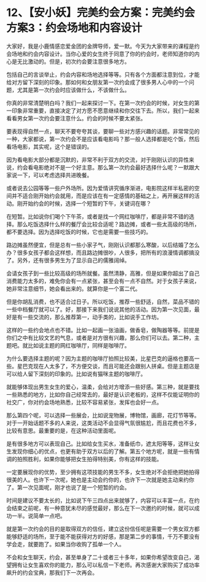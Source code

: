 # 12、【安小妖】完美约会方案：完美约会方案3：约会场地和内容设计

大家好，我是小鹿情感恋爱金团的金牌导师，爱一默。今天为大家带来的课程是约会场地和约会内容设计。当你心爱的女生终于同意了你的约会时，老师知道你的内心是无比激动的。但是，初次约会要注意很多地方。

包括自己的言谈举止，约会内容和场地选择等等。只有各个方面都注意到位，才能给对方留下深刻的印象。那如何和女朋友第一次约会成了很多男人心中的一个问题，尤其是第一次约会时应该做什么，不该做什么。

你真的非常清楚明白吗？我们一起来探讨一下。在第一次约会的时候，对女生的第一印象非常重要，直接决定了对方愿不愿意继续和你交往下去。所以，我们一起来看看男女第一次约会要注意什么。约会的时候不要太紧张。

要表现得自然一点，聊天不要夸夸其谈，要聊一些对方感兴趣的话题。非常常见的一种，大家都说，第一次约会不是应该看电影吗？那一般人选择都是吃个饭，然后看场电影，其实呢，这个是错误的。

因为看电影大部分都是沉默的，非常不利于双方的交流，对于刚刚认识的异性来说，约会看电影绝对不是一个好主意。那么第一次约会最好选择什么呢？一默跟大家说一下，可以考虑选择共进晚餐。

或者说去公园等等一些户外场所。因为爱情讲究循序渐进，电影院这样半私密的空间并不适合刚开始约会就用，而是应该在有一定感情的基础之上，再开展这样的活动。刚开始约会的时候，选择一个短暂的下午，关键词在哪？

在短暂。比如说你们喝个下午茶，或者是找一个网红咖啡厅，都是非常不错的选择。那么吃饭选择什么样的餐厅会比较合适呢？路边摊，或者一些太高级的场所，都不要选择。因为选择吃饭的时候，它也是需要一些技巧的。

路边摊虽然便宜，但是总有一些小家子气，刚刚认识都那么寒酸，以后结婚了怎么办？很多女孩子都会这样想，而且路边摊很吵，人很多，把所有的浪漫情调都搞没了。另外，还有很多男生为了显示自己的儒雅阔绰。

会请女孩子到一些比较高级的场所就餐。虽然清静，高雅，但是如果你超出了自己消费能力太多的，难免你会有一点紧张，甚至会有一点不自然。对于女孩子来说，她非常注意细节，她会看出来的。就算你是一个富二代。

但是你胡乱消费，也不适合过日子。所以吃饭，推荐一些舒适，自然，菜品不错的一些中档餐厅就可以了。好，那接下来我们说说其他的活动。因为第一次见面，最好是有一些交流的，那么推荐第一，动手类的，比如说手工作坊。

这样的一些约会地点也不错。比如一起画一张油画，做香皂，做陶器等等。前提是你们之中有比较文艺的气息，或者是对方很有兴趣，那么你们可以去。第二种，主题吧。就比如说主题的网红咖啡厅，同样是咖啡厅。

为什么要选择主题的呢？因为主题的咖啡厅拍照比较美，比星巴克的逼格也要高一些。星巴克现在人太多了，不方便交谈，而且可能还会跟别人拼桌。但是主题店是可以给人留下深刻的印象的。比如说有猫咪主题的咖啡厅。

就能够体现出男生女生的爱心，温柔，会给对方增添一些好感。第三种，就是要找一些熟悉的地方，比如你自己经常去的，最好是认识老板的，这样不仅能证明你的社交广，你对约会场地熟悉，比较不容易紧张，发挥也会好一点。

那么第四个呢，可以选择一些展会，比如说宠物展，博物馆，画廊，花灯节等等。对于一开始话题不多的人来说，这类活动不会显得气氛很尴尬，而且花费也不多，比较有意思。最重要的是，在这种活动里面呢。

是有很多地方可以表现自己。比如给女生买水，准备纸巾，遮太阳等等，这样让女生发现你细心的优点，也更有助于双方以后的了解。第五个地方呢，就是一些有情调的拍照胜利，如果你能够把女生拍得特别美，你有这样的技能。

一定要展现你的优势，至少拥有这项技能的男生不多，女生绝对不会拒绝把她拍得很美的人。也许下一次呢，她也是主动会约你的，也许下一次就是她主动来约你了。第一次见面呢，刚才也说了是一个短暂的约会。

时间是建议不要太长的，比如说下午三四点出来就够了，内容可以丰富一点，在约会结束之前呢，有一种意犹未尽的感觉最好，那么在下一次邀约的时候，就可以成功一半。说简单一点吧。

就是第一次约会的目的是取得双方的信任，建立这份信任呢是需要一个男女双方都能够舒适的场所，至于能不能获得对方的好感，那是第二步的事情，千万不要没有学会走，就要跑了。如果当你收购了孤单一个人。

不会和女生聊天，约会，甚至单身了二十或者三十多年，如果你希望改变自己，渴望拥有让女生喜欢你的能力，那么可以私信一下老师。再次感谢大家购买了成功率飙升的约会宝典，那我们下一次再会。

